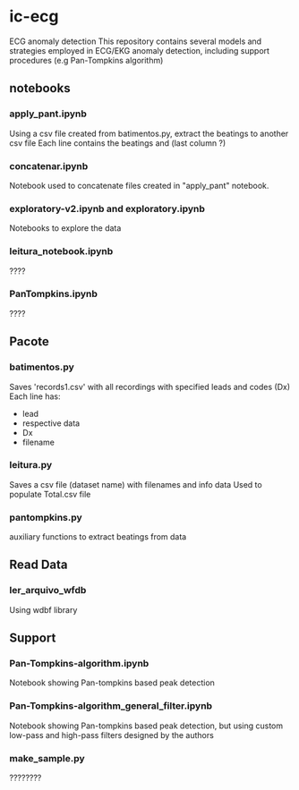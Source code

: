 # ic-ecg
ECG anomaly detection
This repository contains several models and strategies employed in ECG/EKG anomaly detection, including support procedures (e.g Pan-Tompkins algorithm)

## notebooks
### apply_pant.ipynb
Using a csv file created from batimentos.py, extract the beatings to another csv file
Each line contains the beatings and (last column ?)


### concatenar.ipynb
Notebook used to concatenate files created in "apply_pant" notebook.

### exploratory-v2.ipynb and exploratory.ipynb
Notebooks to explore the data

### leitura_notebook.ipynb
????
### PanTompkins.ipynb
????

## Pacote
### batimentos.py
Saves 'records1.csv' with all recordings with specified leads and codes (Dx)
Each line has:
- lead
- respective data
- Dx
- filename

### leitura.py
Saves a csv file (dataset name) with filenames and info data
Used to populate Total.csv file

### pantompkins.py
auxiliary functions to extract beatings from data


## Read Data
### ler_arquivo_wfdb
Using wdbf library

## Support
### Pan-Tompkins-algorithm.ipynb
Notebook showing Pan-tompkins based peak detection

### Pan-Tompkins-algorithm_general_filter.ipynb
Notebook showing Pan-tompkins based peak detection, but using custom low-pass and high-pass filters designed by the authors 

### make_sample.py
????????